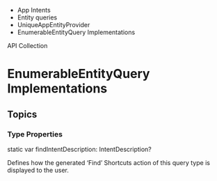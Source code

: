 

- App Intents
- Entity queries
- UniqueAppEntityProvider
-  EnumerableEntityQuery Implementations 

API Collection

# EnumerableEntityQuery Implementations

## Topics

### Type Properties

static var findIntentDescription: IntentDescription?

Defines how the generated ‘Find’ Shortcuts action of this query type is displayed to the user.

